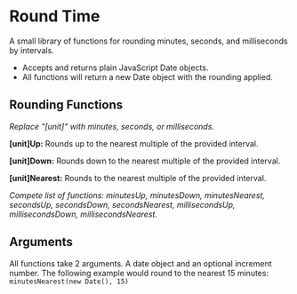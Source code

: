 # Round Time

A small library of functions for rounding minutes, seconds, and milliseconds by intervals.

- Accepts and returns plain JavaScript Date objects.
- All functions will return a new Date object with the rounding applied.

## Rounding Functions

_Replace "[unit]" with minutes, seconds, or milliseconds._

**[unit]Up:** Rounds up to the nearest multiple of the provided interval.

**[unit]Down:** Rounds down to the nearest multiple of the provided interval.

**[unit]Nearest:** Rounds to the nearest multiple of the provided interval.

_Compete list of functions: minutesUp, minutesDown, minutesNearest, secondsUp, secondsDown, secondsNearest, millisecondsUp, millisecondsDown, millisecondsNearest._

## Arguments

All functions take 2 arguments. A date object and an optional increment number. The following example would round to the nearest 15 minutes: `minutesNearest(new Date(), 15)`